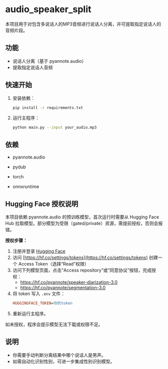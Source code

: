# audio_speaker_split

本项目用于对包含多说话人的MP3音频进行说话人分离，并可提取指定说话人的音频片段。

## 功能
- 说话人分离（基于 pyannote.audio）
- 提取指定说话人音频

## 快速开始
1. 安装依赖：
   ```bash
   pip install -r requirements.txt
   ```
2. 运行主程序：
   ```bash
   python main.py --input your_audio.mp3
   ```

## 依赖
- pyannote.audio
- pydub
- torch


- onnxruntime

## Hugging Face 授权说明

本项目依赖 pyannote.audio 的预训练模型，首次运行时需要从 Hugging Face Hub 拉取模型。部分模型为受限（gated/private）资源，需提前授权，否则会报错。

**授权步骤：**
1. 注册并登录 [Hugging Face](https://hf.co/)
2. 访问 [https://hf.co/settings/tokens](https://hf.co/settings/tokens) 创建一个 Access Token（选择“Read”权限）
3. 访问下列模型页面，点击“Access repository”或“同意协议”按钮，完成授权：
   - https://hf.co/pyannote/speaker-diarization-3.0
   - https://hf.co/pyannote/segmentation-3.0
4. 将 token 写入 `.env` 文件：
   ```ini
   HUGGINGFACE_TOKEN=你的token
   ```
5. 重新运行主程序。

如未授权，程序会提示模型无法下载或权限不足。

## 说明
- 你需要手动判断分离结果中哪个说话人是男声。
- 如需自动化识别性别，可进一步集成性别识别模型。
